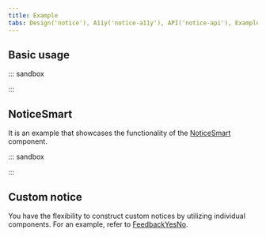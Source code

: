```yaml
---
title: Example
tabs: Design('notice'), A11y('notice-a11y'), API('notice-api'), Example('notice-code'), Changelog('notice-changelog')
---
```


## Basic usage

::: sandbox

<script lang="tsx">
import React from 'react';
import Notice from '@semcore/ui/notice';
import CloseAltM from '@semcore/ui/icon/Close/m';
import ThumbUpM from '@semcore/ui/icon/ThumbUp/m';
import ThumbDownM from '@semcore/ui/icon/ThumbDown/m';
import Question from '@semcore/ui/icon/Question/m';
import Button from '@semcore/ui/button';
import { Text } from '@semcore/ui/typography';

const Demo = () => (
  <Notice>
    <Notice.Label mt={1} mr={2} aria-hidden={true}>
      <Question />
    </Notice.Label>
    <Notice.Content style={{ display: 'flex', alignItems: 'center' }}>
      <Text mr={2}>Meet our SEO Dashboard! Is it working well for you?</Text>
      <Notice.Actions mt={0}>
        <Button mr={2}>
          <Button.Addon>
            <ThumbUpM />
          </Button.Addon>
          <Button.Text>Yes</Button.Text>
        </Button>
        <Button mr={2}>
          <Button.Addon>
            <ThumbDownM />
          </Button.Addon>
          <Button.Text>No</Button.Text>
        </Button>
        <Button use='tertiary'>Ask me later</Button>
      </Notice.Actions>
    </Notice.Content>
    <Notice.CloseIcon>
      <CloseAltM />
    </Notice.CloseIcon>
  </Notice>
);
</script>

:::

## NoticeSmart

It is an example that showcases the functionality of the [NoticeSmart](/components/notice/notice-api#noticesmart) component.

::: sandbox

<script lang="tsx">
import React from 'react';
import { NoticeSmart } from '@semcore/ui/notice';
import QuestionAltM from '@semcore/ui/icon/Question/m';

const message = 'The reports are based on the data from the Russia Federation and CIS.';

class Demo extends React.PureComponent {
  state = {
    message,
  };

  show = () => {
    setTimeout(() => {
      this.changeText(message);
    }, 2000);
  };

  close = () => {
    this.show();
    this.changeText(null);
  };

  changeText = (message) => {
    this.setState({ message });
  };

  render() {
    const { message } = this.state;
    return (
      <NoticeSmart closable label={<QuestionAltM />} onClose={this.close} hidden={!message}>
        {message}
      </NoticeSmart>
    );
  }
}


</script>

:::

## Custom notice

You have the flexibility to construct custom notices by utilizing individual components. For an example, refer to [FeedbackYesNo](/patterns/feedback-yes-no/feedback-yes-no-code).
